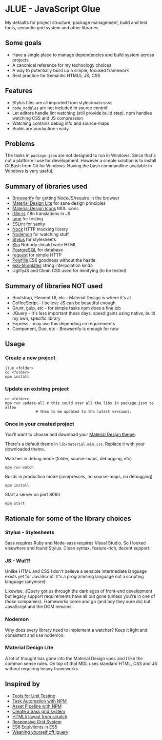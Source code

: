 # JLUE - JavaScript Glue

My defaults for project structure, package management, build and test tools,
semantic grid system and other libraries.

## Some goals

* Have a single place to manage dependencies and build system across projects
* A canonical reference for my technology choices
* A way to potentially build up a simple, focused framework
* Best practice for Semantic HTML5, JS, CSS

## Features

* Stylus files are all imported from styles/main.scss
* `node_modules` are not included in source control
* Let editors handle lint watching (still provide build step).
  npm handles watching CSS and JS compression
* Watching contains debug info and source-maps
* Builds are production-ready

## Problems

The tasks in `package.json` are not designed to run in Windows. Since that's not
a platform I use for development. However a simple solution is to install GitBash
from Git for Windows. Having the bash commandline available in Windows is very
useful.

## Summary of libraries used

* [Browserify](http://browserify.org/) for getting NodeJS/require in the browser
* [Material Design Lite](http://www.getmdl.io/) for sane design principles
* [Material Design Icons](http://google.github.io/material-design-icons/) MDL icons
* [i18n-js](https://github.com/fnando/i18n-js) i18n translations in JS
* [tape](https://github.com/substack/tape) for testing
* [ESLint](http://www.eslint.org/) for sanity
* [Nock](https://github.com/pgte/nock) HTTP mocking library
* [Nodemon](http://nodemon.io/) for watching stuff
* [Stylus](https://github.com/stylus/stylus) for stylesheets
* [Slm](https://github.com/slm-lang/slm) Nobody should write HTML
* [PostgreSQL](http://www.postgresql.org/) for database
* [request](https://github.com/mikeal/request) for simple HTTP
* [Polyfills](https://github.com/zloirock/core-js) ES6 goodness without the hastle
* [es6-templates](https://github.com/esnext/es6-templates) string interpolation kinda
* UglifyJS and Clean CSS used for minifying (to be tested)

## Summary of libraries NOT used

* Bootstrap, Element UI, etc - Material Design is where it's at
* CoffeeScript - I believe JS can be beautiful enough
* Grunt, gulp, etc - for simple tasks npm does a fine job
* JQuery - It's less important these days, speed gains using native,
  build my own, specific library
* Express - may use this depending on requirements
* Component, Duo, etc - Browserify is enough for now

## Usage

### Create a new project

    jlue <folder>
    cd <folder>
    npm install

### Update an existing project

    cd <folder>
    npm run update-all # this could star all the libs in package.json to allow
                  # them to be updated to the latest versions.

### Once in your created project

You'll want to choose and download your
[Material Design theme](http://www.getmdl.io/customize/index.html).

There's a default theme in `lib/material.min.css`. Replace it with
your downloaded theme.

Watches in debug mode (folder, source-maps, debugging, etc)

    npm run watch

Builds in production mode (compresses, no source-maps, no debugging)

    npm install

Start a server on port 8080

    npm start

## Rationale for some of the library choices

### Stylus - Stylesheets

Sass requires Ruby and Node-sass requires Visual Studio.
So I looked elsewhere and found Stylus. Clean syntax,
feature-rich, decent support.

### JS - Wut?!

Unlike HTML and CSS I don't believe a sensible intermediate language
exists yet for JavaScript. It's a programming language not a scripting
language (anymore).

Likewise, JQuery got us through the dark ages of front-end development
but legacy support requirements have all but gone (unless you're in one
of *those* companies). Frameworks come and go (and boy they sure do)
but JavaScript and the DOM remains.

### Nodemon

Why does every library need to implement a watcher? Keep it
light and consistent and use nodemon.

### Material Design Lite

A lot of thought has gone into the Material Design spec and I like the common sense
rules. On top of that MDL uses standard HTML, CSS and JS without requiring heavy
frameworks.

## Inspired by

* [Tools for Unit Testing](http://clock.co.uk/blog/tools-for-unit-testing-and-quality-assurance-in-node-js)
* [Task Automation with NPM](http://substack.net/task_automation_with_npm_run)
* [Asset Pipeline with NPM](http://blog.modulus.io/using-npm-scripts-to-build-asset-pipeline)
* [Create a Sass grid system](http://www.lukeharrison.net/blog/create-a-sass-grid-system/)
* [HTML5 layout from scratch](http://www.smashingmagazine.com/2009/08/04/designing-a-html-5-layout-from-scratch/)
* [Responsive Grid System](http://www.responsivegridsystem.com/)
* [ES6 Equivilents in ES5](https://github.com/addyosmani/es6-equivalents-in-es5)
* [Weaning yourself off jquery](http://substack.net/weaning_yourself_off_jquery)

